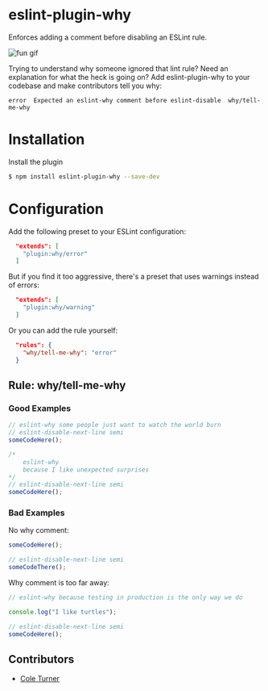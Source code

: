# eslint-plugin-why

Enforces adding a comment before disabling an ESLint rule.

![fun gif](https://media.giphy.com/media/MKCdpXNWYWycw/giphy.gif)

Trying to understand why someone ignored that lint rule? Need an explanation for what the heck is going on?
Add eslint-plugin-why to your codebase and make contributors tell you why:

```
error  Expected an eslint-why comment before eslint-disable  why/tell-me-why
```

# Installation

Install the plugin

```sh
$ npm install eslint-plugin-why --save-dev
```

# Configuration

Add the following preset to your ESLint configuration:

```json
  "extends": [
    "plugin:why/error"
  ]
```

But if you find it too aggressive, there's a preset that uses warnings instead of errors:

```json
  "extends": [
    "plugin:why/warning"
  ]
```

Or you can add the rule yourself:

```json
  "rules": {
    "why/tell-me-why": "error"
  }
```

## Rule: why/tell-me-why

### Good Examples

```js
// eslint-why some people just want to watch the world burn
// eslint-disable-next-line semi
someCodeHere();
```

```js
/*
    eslint-why
    because I like unexpected surprises
*/
// eslint-disable-next-line semi
someCodeHere();
```

### Bad Examples

No why comment:

```js
someCodeHere();

// eslint-disable-next-line semi
someCodeThere();
```

Why comment is too far away:

```js
// eslint-why because testing in production is the only way we do

console.log("I like turtles");

// eslint-disable-next-line semi
someCodeHere();
```

## Contributors

- [Cole Turner](https://github.com/coleturner)
